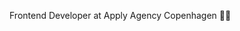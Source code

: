 Frontend Developer at Apply Agency Copenhagen 🧑‍💻

<!---
JonasPalms/JonasPalms is a ✨ special ✨ repository because its `README.md` (this file) appears on your GitHub profile.
You can click the Preview link to take a look at your changes.
--->
